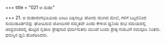 +++
title = "021 ಆ ಮಹಾ"

+++
21. ಆ ಮಹಾರಂಗಭೂಮಿಯ ಎಂಟು ದಿಕ್ಕಿನಲ್ಲೂ ಹೋಮ ಮುಗಿದ ಮೇಲೆ, ಗಳಿಗೆ ಬಟ್ಟಲಿನಿಂದ ಸುಮುಹೂರ್ತವನ್ನು ಘೋಷಿಸುವ ಜೋಯಿಸರ ಸಮ್ಮತವೇ ಎಂದು ಕೇಳುವ ಧ್ವನಿಯ ಶುಭ ಸಮಯದಲ್ಲಿ ಚಂದ್ರವಂಶದಲ್ಲಿ ಹುಟ್ಟಿದ ನೃಪಾಲ ಶ್ರೇಷ್ಠನಾದ ಧರ್ಮಸುತನು ಮುಂದೆ ಬಂದು ಶ್ರೇಷ್ಠ ಗುರುವಿಗೆ ನಮಸ್ಕರಿಸಿ ನಿಂತನು. ಧನುಸ್ಸಿನ ಧ್ವನಿ ಹೊರಡಿಸಿದನು.